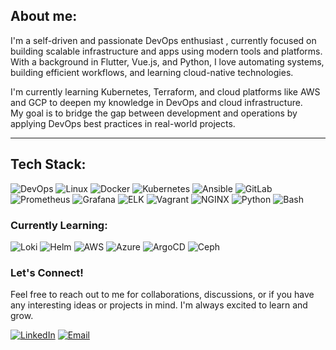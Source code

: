 ## About me:

I'm a self-driven and passionate DevOps enthusiast , currently focused on building scalable infrastructure and apps using modern tools and platforms. With a background in Flutter, Vue.js, and Python, I love automating systems, building efficient workflows, and learning cloud-native technologies.

I'm currently learning Kubernetes, Terraform, and cloud platforms like AWS and GCP to deepen my knowledge in DevOps and cloud infrastructure.  
My goal is to bridge the gap between development and operations by applying DevOps best practices in real-world projects.


---

## Tech Stack:

![DevOps](https://img.shields.io/badge/DevOps-%23595959?logo=dev.to&logoColor=white)
![Linux](https://img.shields.io/badge/Linux-%23f03c2e?logo=linux&logoColor=white)
![Docker](https://img.shields.io/badge/Docker-%230db7ed?logo=docker&logoColor=white)
![Kubernetes](https://img.shields.io/badge/Kubernetes-%23326ce5?logo=kubernetes&logoColor=white)
![Ansible](https://img.shields.io/badge/Ansible-%23000000?logo=ansible&logoColor=white)
![GitLab](https://img.shields.io/badge/GitLab-%23fc6d26?logo=gitlab&logoColor=white)
![Prometheus](https://img.shields.io/badge/Prometheus-%23e6522c?logo=prometheus&logoColor=white)
![Grafana](https://img.shields.io/badge/-Grafana-informational?logo=grafana)
![ELK](https://img.shields.io/badge/ELK-Stack-yellow)
![Vagrant](https://img.shields.io/badge/Vagrant-%2300b6e3?logo=vagrant&logoColor=white)
![NGINX](https://img.shields.io/badge/NGINX-%23009639?logo=nginx&logoColor=white)
![Python](https://img.shields.io/badge/Python-%233776ab?logo=python&logoColor=white)
![Bash](https://img.shields.io/badge/Bash-%234eaa25?logo=gnubash&logoColor=white)


### Currently Learning:

![Loki](https://img.shields.io/badge/Loki-%23000000?logo=grafana&logoColor=white)
![Helm](https://img.shields.io/badge/-Helm-informational?logo=helm)
![AWS](https://img.shields.io/badge/-AWS-informational?logo=amazon-aws)
![Azure](https://img.shields.io/badge/-Azure-informational?logo=microsoft-azure)
![ArgoCD](https://img.shields.io/badge/ArgoCD-%23174d9c?logo=argo&logoColor=white)
![Ceph](https://img.shields.io/badge/Ceph-%23ef3a3a?logo=ceph&logoColor=white)


### Let's Connect!
Feel free to reach out to me for collaborations, discussions, or if you have any interesting ideas or projects in mind. I'm always excited to learn and grow.

[![LinkedIn](https://img.shields.io/badge/LinkedIn-0077B5?style=for-the-badge&logo=linkedin&logoColor=white)](https://www.linkedin.com/in/ramtin-boreili/)
[![Email](https://img.shields.io/badge/Email-D14836?style=for-the-badge&logo=gmail&logoColor=white)](mailto:ramtin.bor7hp@gmail.com)

